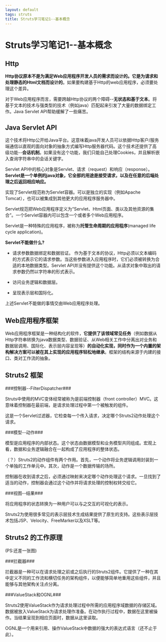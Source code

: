 ```yaml
---
layout: default
tags: struts
title: Struts学习笔记1--基本概念
---
```


# Struts学习笔记1--基本概念 #

## Http ##

**Http协议原本不是为满足Web应用程序开发人员的需求而设计的。它是为请求和处理静态的Html文档而设计的**。如果要构建基于Http的web应用程序，必须要处理这个差异。

对于Web应用程序而言，需要跨越Http协议的两个障碍--**无状态和基于文本**。将基于文本的技术与强类型的技术（例如java）匹配起来引发了大量的数据绑定工作。Java Servlet API帮助缓解了一些痛苦。

## Java Servlet API ##

这个技术将Http公开给Java平台。这意味着java开发人员可以依据Http客户/服务端通信以直观的面向对象的抽象方式编写Http服务器代码。这个技术还提供了高级功能--**会话机制**。如果没有这个功能，我们只能自己处理Cookies，并且解析嵌入查询字符串中的会话关键字。

Servlet API中的核心对象是Servlet、请求（request）和响应（response）。**Servlet是一个单例的java对象，它全部的用途是接受请求，以及在任意的后端处理之后返回相应响应。**

实现了Servlet规范称为Servlet容器。可以是独立的实现（例如Apache Tomcat），也可以被集成到其他更大的应用程序服务器中。

Servlet规范把Web应用程序定义为“Servlet、Html页面、类以及其他资源的集合”。一个Servlet容器内可以包含一个或者多个Web应用程序。

Servlet是一种特殊的应用程序，被称为**托管生命周期的应用程序**(managed life cycle application)。

**Servlet不能做什么?**

* 请求参数数据绑定和数据验证。
	作为基于文本的协议，Http必须以文本编码的方式表示它的请求参数。当这些参数进入应用程序时，它们必须被转换为合适的本地数据类型。Servlet API并没有提供这个功能。从请求对象中取出的请求参数仍然以字符串的形式表示。

* 访问业务逻辑和数据层。

* 呈现表示层和国际化。

上述Servlet不能做的事情交由Web应用程序处理。

## Web应用程序框架 ##

Web应用程序框架是一种结构化的软件，**它提供了该领域常见任务**（例如数据从Http字符串转换为java数据类型、数据验证、从Web相关工作中分离出对业务和数据层调用、国际化、表示层内容呈现等）**的自动化实现，同时作为一个内置的架构解决方案可以被在其上实现的应用程序轻松地继承**。框架的结构来源于内建的接口、类对工作流的抽象。

## Struts2 框架 ##

###控制器--FilterDispatcher###

Struts中使用的MVC变体经常被称为是前端控制器（front controller）MVC。这意味着控制器在最前端，是请求处理过程中第一个被触发的组件。

这是一个Servlet过滤器，它检查每一个传入请求，决定哪个Struts2动作处理这个请求。

###模型--动作### 

模型是应用程序的内部状态。这个状态由数据模型和业务模型共同组成。宏观上看，数据和业务逻辑融合在一起构成了应用程序的整体状态。

（？）Struts2的动作组件有两个作用。首先，一个动作将业务逻辑调用封装到一个单独的工作单元中。其次，动作是一个数据传输的场所。

控制器在收到请求之后，必须通过映射来决定哪个动作处理这个请求。一旦找到了适当的动作，控制器会通过这个动作并将请求处理的控制权转交给它。

###视图--结果### 

将应用程序的状态转换为一种用户可以与之交互的可视化的表示。

Struts2为使用很多常见的表示层技术生成结果提供了原生的支持。这些表示层技术包括JSP、Velocity、FreeMarker以及XSLT等。

## Struts2 的工作原理 ##

(PS:还差一张图)

###拦截器### 
	
拦截器是一种可以在请求处理之前或之后执行的Struts2组件。它提供了一种在其中定义不同的工作流和横切任务的架构组件，以便能够简单地重用这些组件，并且能够与其他架构关注点分离。

###ValueStack和OGNL### 
	
Struts2使用ValueStack作为请求处理过程中所需的应用程序域数据的存储区域。数据被放入ValueStack为请求处理作准备。在动作执行过程中，数据在这里被操作。当结果呈现到相应页面时，数据从这里读取。

OGNL是一个用来引用、操作ValueStack中数据的强大的表达式语言（还不止于此）。
